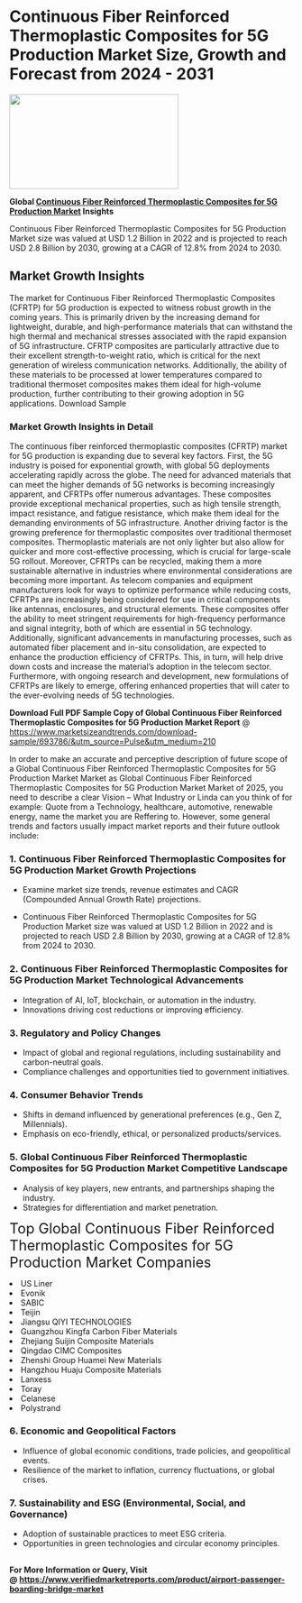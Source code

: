 <H1>Continuous Fiber Reinforced Thermoplastic Composites for 5G Production Market Size, Growth and Forecast from 2024 - 2031</H1><img class="aligncenter size-medium wp-image-584254" src="https://thirdeyenews.in/wp-content/uploads/2024/09/Global-Market-Research-300x168.jpeg" alt="" width="300" height="168" /><p><strong>Global&nbsp;<a href="https://www.marketsizeandtrends.com/download-sample/693786/&amp;utm_source=Pulse&amp;utm_medium=210">Continuous Fiber Reinforced Thermoplastic Composites for 5G Production Market</a> Insights</strong></p><p>Continuous Fiber Reinforced Thermoplastic Composites for 5G Production Market size was valued at USD 1.2 Billion in 2022 and is projected to reach USD 2.8 Billion by 2030, growing at a CAGR of 12.8% from 2024 to 2030.</p><p><h2>Market Growth Insights</h2> The market for Continuous Fiber Reinforced Thermoplastic Composites (CFRTP) for 5G production is expected to witness robust growth in the coming years. This is primarily driven by the increasing demand for lightweight, durable, and high-performance materials that can withstand the high thermal and mechanical stresses associated with the rapid expansion of 5G infrastructure. CFRTP composites are particularly attractive due to their excellent strength-to-weight ratio, which is critical for the next generation of wireless communication networks. Additionally, the ability of these materials to be processed at lower temperatures compared to traditional thermoset composites makes them ideal for high-volume production, further contributing to their growing adoption in 5G applications. Download Sample <h3>Market Growth Insights in Detail</h3> The continuous fiber reinforced thermoplastic composites (CFRTP) market for 5G production is expanding due to several key factors. First, the 5G industry is poised for exponential growth, with global 5G deployments accelerating rapidly across the globe. The need for advanced materials that can meet the higher demands of 5G networks is becoming increasingly apparent, and CFRTPs offer numerous advantages. These composites provide exceptional mechanical properties, such as high tensile strength, impact resistance, and fatigue resistance, which make them ideal for the demanding environments of 5G infrastructure. Another driving factor is the growing preference for thermoplastic composites over traditional thermoset composites. Thermoplastic materials are not only lighter but also allow for quicker and more cost-effective processing, which is crucial for large-scale 5G rollout. Moreover, CFRTPs can be recycled, making them a more sustainable alternative in industries where environmental considerations are becoming more important. As telecom companies and equipment manufacturers look for ways to optimize performance while reducing costs, CFRTPs are increasingly being considered for use in critical components like antennas, enclosures, and structural elements. These composites offer the ability to meet stringent requirements for high-frequency performance and signal integrity, both of which are essential in 5G technology. Additionally, significant advancements in manufacturing processes, such as automated fiber placement and in-situ consolidation, are expected to enhance the production efficiency of CFRTPs. This, in turn, will help drive down costs and increase the material’s adoption in the telecom sector. Furthermore, with ongoing research and development, new formulations of CFRTPs are likely to emerge, offering enhanced properties that will cater to the ever-evolving needs of 5G technologies. </p><p><span class=""><strong>Download Full PDF Sample Copy of Global Continuous Fiber Reinforced Thermoplastic Composites for 5G Production Market Report</strong> @ <a href="https://www.marketsizeandtrends.com/download-sample/693786/&amp;utm_source=Pulse&amp;utm_medium=210" target="_blank">https://www.marketsizeandtrends.com/download-sample/693786/&amp;utm_source=Pulse&amp;utm_medium=210</a></span></p><p>In order to make an accurate and perceptive description of future scope of a Global&nbsp;Continuous Fiber Reinforced Thermoplastic Composites for 5G Production Market Market as Global&nbsp;Continuous Fiber Reinforced Thermoplastic Composites for 5G Production Market Market of 2025, you need to describe a clear Vision &ndash; What Industry or Linda can you think of for example: Quote from a Technology, healthcare, automotive, renewable energy, name the market you are Reffering to. However, some general trends and factors usually impact market reports and their future outlook include:</p><h3>1.&nbsp;<strong>Continuous Fiber Reinforced Thermoplastic Composites for 5G Production Market Growth Projections</strong></h3><ul><li>Examine market size trends, revenue estimates and CAGR (Compounded Annual Growth Rate) projections.</li><li><p>Continuous Fiber Reinforced Thermoplastic Composites for 5G Production Market size was valued at USD 1.2 Billion in 2022 and is projected to reach USD 2.8 Billion by 2030, growing at a CAGR of 12.8% from 2024 to 2030.</p></li></ul><h3>2.&nbsp;<strong>Continuous Fiber Reinforced Thermoplastic Composites for 5G Production Market Technological Advancements</strong></h3><ul><li>Integration of AI, IoT, blockchain, or automation in the industry.</li><li>Innovations driving cost reductions or improving efficiency.</li></ul><h3>3.&nbsp;<strong>Regulatory and Policy Changes</strong></h3><ul><li>Impact of global and regional regulations, including sustainability and carbon-neutral goals.</li><li>Compliance challenges and opportunities tied to government initiatives.</li></ul><h3>4.&nbsp;<strong>Consumer Behavior Trends</strong></h3><ul><li>Shifts in demand influenced by generational preferences (e.g., Gen Z, Millennials).</li><li>Emphasis on eco-friendly, ethical, or personalized products/services.</li></ul><h3>5.&nbsp;<strong>Global Continuous Fiber Reinforced Thermoplastic Composites for 5G Production Market Competitive Landscape</strong></h3><ul><li>Analysis of key players, new entrants, and partnerships shaping the industry.</li><li>Strategies for differentiation and market penetration.</li></ul><p data-pm-slice="1 1 []"><span style="color: inherit; font-family: inherit; font-size: 25px;">Top Global Continuous Fiber Reinforced Thermoplastic Composites for 5G Production Market Companies</span></p><div class="" data-test-id=""><p><li>US Liner</li><li> Evonik</li><li> SABIC</li><li> Teijin</li><li> Jiangsu QIYI TECHNOLOGIES</li><li> Guangzhou Kingfa Carbon Fiber Materials</li><li> Zhejiang Suijin Composite Materials</li><li> Qingdao CIMC Composites</li><li> Zhenshi Group Huamei New Materials</li><li> Hangzhou Huaju Composite Materials</li><li> Lanxess</li><li> Toray</li><li> Celanese</li><li> Polystrand</li></p></div><h3>6.&nbsp;<strong>Economic and Geopolitical Factors</strong></h3><ul><li>Influence of global economic conditions, trade policies, and geopolitical events.</li><li>Resilience of the market to inflation, currency fluctuations, or global crises.</li></ul><h3>7.&nbsp;<strong>Sustainability and ESG (Environmental, Social, and Governance)</strong></h3><ul><li>Adoption of sustainable practices to meet ESG criteria.</li><li>Opportunities in green technologies and circular economy principles.</li></ul><h2><strong style="font-size: 14px;">For More Information or Query, Visit @&nbsp;</strong><a style="background-color: #ffffff; font-size: 14px;" href="https://www.marketsizeandtrends.com/report/continuous-fiber-reinforced-thermoplastic-composites-for-5g-production-market/" target="_blank">https://www.verifiedmarketreports.com/product/airport-passenger-boarding-bridge-market</a></h2>
